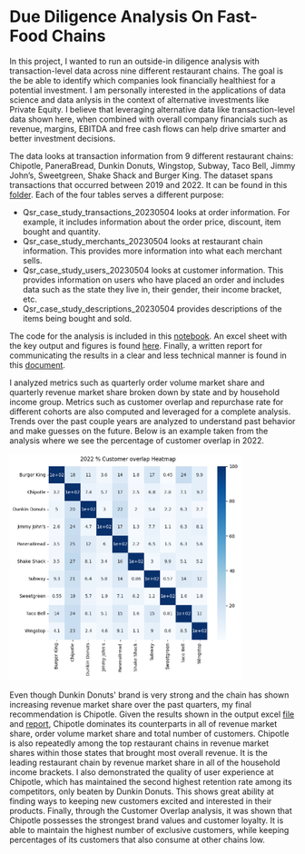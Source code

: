 # Due Diligence Analysis On Fast-Food Chains

In this project, I wanted to run an outside-in diligence analysis with transaction-level data across nine different restaurant chains. The goal is the be able to identify which companies look financially healthiest for a potential investment.
I am personally interested in the applications of data science and data anlysis in the context of alternative investments like Private Equity. I believe that leveraging alternative data like transaction-level data shown here, when combined with overall company financials such as revenue, margins, EBITDA and free cash flows can help drive smarter and better investment decisions.

The data looks at transaction information from 9 different restaurant chains: Chipotle, PaneraBread, Dunkin Donuts, Wingstop, Subway, Taco Bell, Jimmy John’s, Sweetgreen, Shake Shack and Burger King. The dataset spans transactions that occurred between 2019 and 2022.
It can be found in this [folder](https://github.com/ndhers/My-Portfolio/blob/main/Due_Diligence/data/). 
Each of the four tables serves a different purpose:
<ul>
<li>Qsr_case_study_transactions_20230504 looks at order information. For example, it includes information about the order price, discount, item bought and quantity.</li> 
<li>Qsr_case_study_merchants_20230504 looks at restaurant chain information. This provides more information into what each merchant sells.</li>
<li>Qsr_case_study_users_20230504 looks at customer information. This provides information on users who have placed an order and includes data such as the state they live in, their gender, their income bracket, etc.</li>
<li>Qsr_case_study_descriptions_20230504 provides descriptions of the items being bought and sold.</li>
</ul>

The code for the analysis is included in this [notebook](https://github.com/ndhers/My-Portfolio/blob/main/Due_Diligence/main.ipynb). An excel sheet with the key output and figures is found [here](https://github.com/ndhers/My-Portfolio/blob/main/Due_Diligence/output.xlsx).
Finally, a written report for communicating the results in a clear and less technical manner is found in this [document](https://github.com/ndhers/My-Portfolio/blob/main/Due_Diligence/Summary_and_Takeaways.docx). 

I analyzed metrics such as quarterly order volume market share and quarterly revenue market share broken down by state and by household income group. Metrics such as customer overlap and repurchase rate for
different cohorts are also computed and leveraged for a complete analysis. Trends over the past couple years are analyzed to understand past behavior and make guesses on the future. Below is an example taken from the analysis where we see the percentage of customer overlap in 2022. 

![img not available](https://raw.githubusercontent.com/ndhers/My-Portfolio/main/blob/cust_overlap.png)

Even though Dunkin Donuts' brand is very strong and the chain has shown increasing revenue market share over the past quarters, my final recommendation is Chipotle. Given the results shown in the output excel [file](https://github.com/ndhers/My-Portfolio/blob/main/Due_Diligence/output.xlsx) and
[report](https://github.com/ndhers/My-Portfolio/blob/main/Due_Diligence/Summary_and_Takeaways.docx), Chipotle dominates its counterparts in all of revenue market share, order volume market share and total number of customers. Chipotle is also repeatedly among the top restaurant chains in revenue market shares within those states that brought most overall revenue.
It is the leading restaurant chain by revenue market share in all of the household income brackets.
I also demonstrated the quality of user experience at Chipotle, which has maintained the second highest retention rate among its competitors, only beaten by Dunkin Donuts. This shows great ability at finding ways to keeping new customers excited and interested in their products. 
Finally, through the Customer Overlap analysis, it was shown that Chipotle possesses the strongest brand values and customer loyalty. It is able to maintain the highest number of exclusive customers, while keeping percentages of its customers that also consume at other chains low. 




